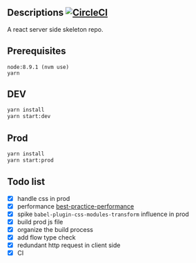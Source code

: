 ## Descriptions [![CircleCI](https://circleci.com/gh/wszgxa/react-ssr-skeleton.svg?style=svg)](https://circleci.com/gh/wszgxa/react-ssr-skeleton)

A react server side skeleton repo.

## Prerequisites

    node:8.9.1 (nvm use)
    yarn

## DEV
``` bash
yarn install
yarn start:dev
```

## Prod
```bash
yarn install
yarn start:prod
```

## Todo list

- [x] handle css in prod
- [x] performance [best-practice-performance](https://expressjs.com/en/advanced/best-practice-performance.html)
- [x] spike `babel-plugin-css-modules-transform` influence in prod
- [x] build prod js file
- [x] organize the build process
- [x] add flow type check
- [x] redundant http request in client side
- [x] CI
